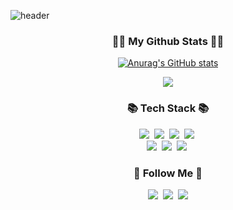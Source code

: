 ![header](https://capsule-render.vercel.app/api?type=slice&color=FFB6C1&height=180&section=header&text=%20I'm%20Sohyun%20Ahn!&fontAlign=50&fontAlignY=70&fontSize=40&fontColor=302f2e)

<h3 align="center">👩‍💻 My Github Stats 👩‍💻</h3>
<div align="center">

[![Anurag's GitHub stats](https://github-readme-stats.vercel.app/api?username=sohyuna0113&hide_title=true&show_icons=true&include_all_commits=true&disable_animations=true&theme=vue)](https://github.com/anuraghazra/github-readme-stats)
</div>

<p align="center">
  <a href="https://hits.seeyoufarm.com"><img src="https://hits.seeyoufarm.com/api/count/incr/badge.svg?url=https%3A%2F%2Fgithub.com%2Fhyeinisfree&count_bg=%2341B883&title_bg=%23CDC2C2&icon=github.svg&icon_color=%23E7E7E7&title=hits&edge_flat=false"/></a>
</p>

<h3 align="center">📚 Tech Stack 📚</h3>
<p align="center">
  <img src="https://img.shields.io/badge/C++-00599C?style=flat-square&logo=C%2B%2B&logoColor=white"/></a>&nbsp 
  <img src="https://img.shields.io/badge/Java-007396?style=flat-square&logo=Java&logoColor=white"/></a>&nbsp
  <img src="https://img.shields.io/badge/Python-3766AB?style=flat-square&logo=Python&logoColor=white"/></a>&nbsp 
  <img src="https://img.shields.io/badge/Javascript-ffb13b?style=flat-square&logo=javascript&logoColor=white"/></a>&nbsp 
  <br>
  <img src="https://img.shields.io/badge/Mysql-E6B91E?style=flat-square&logo=MySql&logoColor=white"/></a>&nbsp 
  <img src="https://img.shields.io/badge/Django-092E20?style=flat-square&logo=Django&logoColor=white"/></a>&nbsp 
  <img src="https://img.shields.io/badge/Node.js-339933?style=flat-square&logo=Node.js&logoColor=white"/></a>&nbsp 
</p>

<h3 align="center">🌈 Follow Me 🌈</h3>
<p align="center">
  <a href="https://www.tistory.com/member/blog"><img src="https://img.shields.io/badge/Tech%20Blog-11B48A?style=flat-square&logo=Vimeo&logoColor=white&link=https://sohyunsaurus.tistory.com/"/></a>&nbsp
  <a href="https://www.instagram.com/sohyunsaurus/"><img src="https://img.shields.io/badge/Instagram-E4405F?style=flat-square&logo=Instagram&logoColor=white&link=https://www.instagram.com/sohyunsaurus/"/></a>&nbsp
  <a href="mailto:sohyun_ahn@fitnyc.edu"><img src="https://img.shields.io/badge/Gmail-d14836?style=flat-square&logo=Gmail&logoColor=white&link=sohyun_ahn@fitnyc.edu"/></a>
</p>
